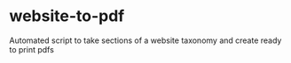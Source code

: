 # website-to-pdf
Automated script to take sections of a website taxonomy and create ready to print pdfs
